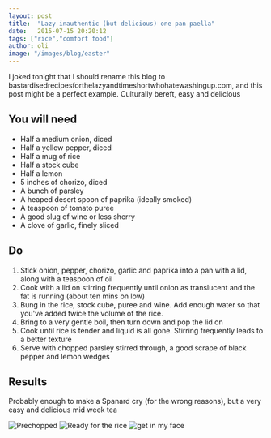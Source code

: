 ```yaml
---
layout: post
title:  "Lazy inauthentic (but delicious) one pan paella"
date:   2015-07-15 20:20:12
tags: ["rice","comfort food"]
author: oli
image: "/images/blog/easter"
---
```


I joked tonight that I should rename this blog to bastardisedrecipesforthelazyandtimeshortwhohatewashingup.com, and this post might be a perfect example.  Culturally bereft, easy and delicious

## You will need

* Half a medium onion, diced
* Half a yellow pepper, diced
* Half a mug of rice
* Half a stock cube
* Half a lemon
* 5 inches of chorizo, diced
* A bunch of parsley
* A heaped desert spoon of paprika (ideally smoked)
* A teaspoon of tomato puree
* A good slug of wine or less sherry
* A clove of garlic, finely sliced


## Do

1. Stick onion, pepper, chorizo, garlic and paprika into a pan with a lid, along with a teaspoon of oil
2. Cook with a lid on stirring frequently until onion as translucent and the fat is running (about ten mins on low)
3. Bung in the rice, stock cube, puree and wine.  Add enough water so that you've added twice the volume of the rice.
4. Bring to a very gentle boil, then turn down and pop the lid on
5. Cook until rice is tender and liquid is all gone.  Stirring frequently leads to a better texture
6. Serve with chopped parsley stirred through, a good scrape of black pepper and lemon wedges


## Results

Probably enough to make a Spanard cry (for the wrong reasons), but a very easy and delicious mid week tea

![Prechopped](/images/blog/paella/paella1.jpg)
![Ready for the rice](/images/blog/paella/paella2.jpg)
![get in my face](/images/blog/paella/paella3.jpg)

